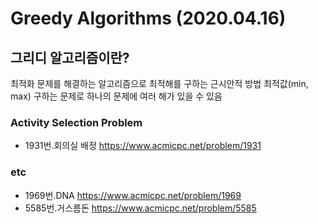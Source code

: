 # Greedy Algorithms (2020.04.16)
## 그리디 알고리즘이란?
최적화 문제를 해결하는 알고리즘으로 최적해를 구하는 근시안적 방법
최적값(min, max) 구하는 문제로 하나의 문제에 여러 해가 있을 수 있음 

### Activity Selection Problem
* 1931번.회의실 배정 <https://www.acmicpc.net/problem/1931>


### etc
* 1969번.DNA <https://www.acmicpc.net/problem/1969>
* 5585번.거스름돈 <https://www.acmicpc.net/problem/5585>
